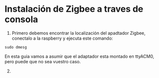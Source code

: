 # Instalación de Zigbee a traves de consola

1. Primero debemos encontrar la localización del apadtador Zigbee, conectalo a la raspberry y ejecuta este comando:
~~~
sudo dmesg
~~~
En esta guia vamos a asumir que el adaptador esta montado en ttyACM0, pero puede que no sea vuestro caso.

2. 
